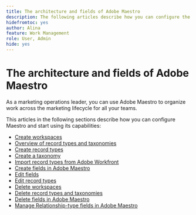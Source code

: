 ```yaml
---
title: The architecture and fields of Adobe Maestro
description: The following articles describe how you can configure the architecture of Adobe Maestro. As part of this configuration, you learn how you create workspaces, record types, and custom fields to map out the workflows you want to manage in Adobe Maestro. 
hidefromtoc: yes
author: Alina
feature: Work Management
role: User, Admin
hide: yes
---
```


<!--udpate the metadata with real information when making this avilable in TOC and in the left nav-->

# The architecture and fields of Adobe Maestro

As a marketing operations leader, you can use Adobe Maestro to organize work across the marketing lifecycle for all your teams.

This articles in the following sections describe how you can configure Maestro and start using its capabilities: 

* [Create workspaces](../architecture-and-fields/create-workspaces.md)
* [Overview of record types and taxonomies](../architecture-and-fields/overview-of-record-types-and-taxonomies.md)
* [Create record types](../architecture-and-fields/create-record-types.md)
* [Create a taxonomy](../architecture-and-fields/create-a-taxonomy.md)
* [Import record types from Adobe Workfront](../architecture-and-fields/import-record-types-from-workfront.md)
* [Create fields in Adobe Maestro](../architecture-and-fields/create-fields.md)
* [Edit fields](../architecture-and-fields/edit-fields.md)
* [Edit record types](../architecture-and-fields/edit-record-types.md)
* [Delete workspaces](../architecture-and-fields/delete-workspaces.md)
* [Delete record types and taxonomies](../architecture-and-fields/delete-record-types-and-taxonomies.md)
* [Delete fields in Adobe Maestro](../architecture-and-fields/delete-fields.md)
* [Manage Relationship-type fields in Adobe Maestro](../architecture-and-fields/manage-relationship-fields.md)

